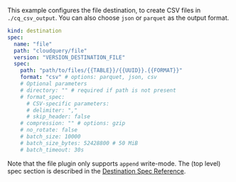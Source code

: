 This example configures the file destination, to create CSV files in  `./cq_csv_output`. You can also choose `json` or `parquet` as the output format.

```yaml copy
kind: destination
spec:
  name: "file"
  path: "cloudquery/file"
  version: "VERSION_DESTINATION_FILE"
  spec:
    path: "path/to/files/{{TABLE}}/{{UUID}}.{{FORMAT}}"
    format: "csv" # options: parquet, json, csv
    # Optional parameters
    # directory: "" # required if path is not present
    # format_spec:
      # CSV-specific parameters:
      # delimiter: ","
      # skip_header: false
    # compression: "" # options: gzip
    # no_rotate: false
    # batch_size: 10000
    # batch_size_bytes: 52428800 # 50 MiB
    # batch_timeout: 30s
```

Note that the file plugin only supports `append` write-mode. The (top level) spec section is described in the [Destination Spec Reference](/docs/reference/destination-spec).
